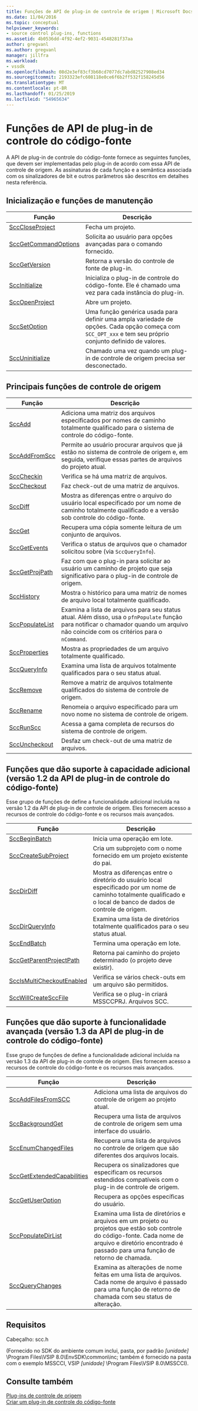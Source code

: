 ```yaml
---
title: Funções de API de plug-in de controle de origem | Microsoft Docs
ms.date: 11/04/2016
ms.topic: conceptual
helpviewer_keywords:
- source control plug-ins, functions
ms.assetid: 4b0536dd-4f92-4ef2-9031-4548281f37aa
author: gregvanl
ms.author: gregvanl
manager: jillfra
ms.workload:
- vssdk
ms.openlocfilehash: 08d2e3ef83cf3b68cd7077dc7abd82527908ed34
ms.sourcegitcommit: 2193323efc608118e0ce6f6b2ff532f158245d56
ms.translationtype: MT
ms.contentlocale: pt-BR
ms.lasthandoff: 01/25/2019
ms.locfileid: "54965634"
---
```

# <a name="source-control-plug-in-api-functions"></a>Funções de API de plug-in de controle do código-fonte
A API de plug-in de controle do código-fonte fornece as seguintes funções, que devem ser implementadas pelo plug-in de acordo com essa API de controle de origem. As assinaturas de cada função e a semântica associada com os sinalizadores de bit e outros parâmetros são descritos em detalhes nesta referência.  
  
## <a name="initialization-and-housekeeping-functions"></a>Inicialização e funções de manutenção  
  
|Função|Descrição|  
|--------------|-----------------|  
|[SccCloseProject](../extensibility/scccloseproject-function.md)|Fecha um projeto.|  
|[SccGetCommandOptions](../extensibility/sccgetcommandoptions-function.md)|Solicita ao usuário para opções avançadas para o comando fornecido.|  
|[SccGetVersion](../extensibility/sccgetversion-function.md)|Retorna a versão do controle de fonte de plug-in.|  
|[SccInitialize](../extensibility/sccinitialize-function.md)|Inicializa o plug-in de controle do código-fonte. Ele é chamado uma vez para cada instância do plug-in.|  
|[SccOpenProject](../extensibility/sccopenproject-function.md)|Abre um projeto.|  
|[SccSetOption](../extensibility/sccsetoption-function.md)|Uma função genérica usada para definir uma ampla variedade de opções. Cada opção começa com `SCC_OPT_xxx` e tem seu próprio conjunto definido de valores.|  
|[SccUninitialize](../extensibility/sccuninitialize-function.md)|Chamado uma vez quando um plug-in de controle de origem precisa ser desconectado.|  
  
## <a name="core-source-control-functions"></a>Principais funções de controle de origem  
  
|Função|Descrição|  
|--------------|-----------------|  
|[SccAdd](../extensibility/sccadd-function.md)|Adiciona uma matriz dos arquivos especificados por nomes de caminho totalmente qualificado para o sistema de controle do código-fonte.|  
|[SccAddFromScc](../extensibility/sccaddfromscc-function.md)|Permite ao usuário procurar arquivos que já estão no sistema de controle de origem e, em seguida, verifique essas partes de arquivos do projeto atual.|  
|[SccCheckin](../extensibility/scccheckin-function.md)|Verifica se há uma matriz de arquivos.|  
|[SccCheckout](../extensibility/scccheckout-function.md)|Faz check-out de uma matriz de arquivos.|  
|[SccDiff](../extensibility/sccdiff-function.md)|Mostra as diferenças entre o arquivo do usuário local especificado por um nome de caminho totalmente qualificado e a versão sob controle do código-fonte.|  
|[SccGet](../extensibility/sccget-function.md)|Recupera uma cópia somente leitura de um conjunto de arquivos.|  
|[SccGetEvents](../extensibility/sccgetevents-function.md)|Verifica o status de arquivos que o chamador solicitou sobre (via `SccQueryInfo`).|  
|[SccGetProjPath](../extensibility/sccgetprojpath-function.md)|Faz com que o plug-in para solicitar ao usuário um caminho de projeto que seja significativo para o plug-in de controle de origem.|  
|[SccHistory](../extensibility/scchistory-function.md)|Mostra o histórico para uma matriz de nomes de arquivo local totalmente qualificado.|  
|[SccPopulateList](../extensibility/sccpopulatelist-function.md)|Examina a lista de arquivos para seu status atual. Além disso, usa o `pfnPopulate` função para notificar o chamador quando um arquivo não coincide com os critérios para o `nCommand`.|  
|[SccProperties](../extensibility/sccproperties-function.md)|Mostra as propriedades de um arquivo totalmente qualificado.|  
|[SccQueryInfo](../extensibility/sccqueryinfo-function.md)|Examina uma lista de arquivos totalmente qualificados para o seu status atual.|  
|[SccRemove](../extensibility/sccremove-function.md)|Remove a matriz de arquivos totalmente qualificados do sistema de controle de origem.|  
|[SccRename](../extensibility/sccrename-function.md)|Renomeia o arquivo especificado para um novo nome no sistema de controle de origem.|  
|[SccRunScc](../extensibility/sccrunscc-function.md)|Acessa a gama completa de recursos do sistema de controle de origem.|  
|[SccUncheckout](../extensibility/sccuncheckout-function.md)|Desfaz um check-out de uma matriz de arquivos.|  
  
## <a name="functions-that-support-additional-capability-version-12-of-the-source-control-plug-in-api"></a>Funções que dão suporte à capacidade adicional (versão 1.2 da API de plug-in de controle do código-fonte)  
 Esse grupo de funções de define a funcionalidade adicional incluída na versão 1.2 da API de plug-in de controle de origem. Eles fornecem acesso a recursos de controle do código-fonte e os recursos mais avançados.  
  
|Função|Descrição|  
|--------------|-----------------|  
|[SccBeginBatch](../extensibility/sccbeginbatch-function.md)|Inicia uma operação em lote.|  
|[SccCreateSubProject](../extensibility/scccreatesubproject-function.md)|Cria um subprojeto com o nome fornecido em um projeto existente do pai.|  
|[SccDirDiff](../extensibility/sccdirdiff-function.md)|Mostra as diferenças entre o diretório do usuário local especificado por um nome de caminho totalmente qualificado e o local de banco de dados de controle de origem.|  
|[SccDirQueryInfo](../extensibility/sccdirqueryinfo-function.md)|Examina uma lista de diretórios totalmente qualificados para o seu status atual.|  
|[SccEndBatch](../extensibility/sccendbatch-function.md)|Termina uma operação em lote.|  
|[SccGetParentProjectPath](../extensibility/sccgetparentprojectpath-function.md)|Retorna pai caminho do projeto determinado (o projeto deve existir).|  
|[SccIsMultiCheckoutEnabled](../extensibility/sccismulticheckoutenabled-function.md)|Verifica se vários check-outs em um arquivo são permitidos.|  
|[SccWillCreateSccFile](../extensibility/sccwillcreatesccfile-function.md)|Verifica se o plug-in criará MSSCCPRJ. Arquivos SCC.|  
  
## <a name="functions-that-support-advanced-capability-version-13-of-the-source-control-plug-in-api"></a>Funções que dão suporte à funcionalidade avançada (versão 1.3 da API de plug-in de controle do código-fonte)  
 Esse grupo de funções de define a funcionalidade adicional incluída na versão 1.3 da API de plug-in de controle de origem. Eles fornecem acesso a recursos de controle do código-fonte e os recursos mais avançados.  
  
|Função|Descrição|  
|--------------|-----------------|  
|[SccAddFilesFromSCC](../extensibility/sccaddfilesfromscc-function.md)|Adiciona uma lista de arquivos do controle de origem ao projeto atual.|  
|[SccBackgroundGet](../extensibility/sccbackgroundget-function.md)|Recupera uma lista de arquivos de controle de origem sem uma interface do usuário.|  
|[SccEnumChangedFiles](../extensibility/sccenumchangedfiles-function.md)|Recupera uma lista de arquivos no controle de origem que são diferentes dos arquivos locais.|  
|[SccGetExtendedCapabilities](../extensibility/sccgetextendedcapabilities-function.md)|Recupera os sinalizadores que especificam os recursos estendidos compatíveis com o plug-in de controle de origem.|  
|[SccGetUserOption](../extensibility/sccgetuseroption-function.md)|Recupera as opções específicas do usuário.|  
|[SccPopulateDirList](../extensibility/sccpopulatedirlist-function.md)|Examina uma lista de diretórios e arquivos em um projeto ou projetos que estão sob controle do código-fonte. Cada nome de arquivo e diretório encontrado é passado para uma função de retorno de chamada.|  
|[SccQueryChanges](../extensibility/sccquerychanges-function.md)|Examina as alterações de nome feitas em uma lista de arquivos. Cada nome de arquivo é passado para uma função de retorno de chamada com seu status de alteração.|  
  
## <a name="requirements"></a>Requisitos  
 Cabeçalho: scc.h  
  
 (Fornecido no SDK do ambiente comum inclui, pasta, por padrão *[unidade]* \Program Files\VSIP 8.0\EnvSDK\common\inc; também é fornecido na pasta com o exemplo MSSCCI, VSIP *[unidade]* \Program Files\VSIP 8.0\MSSCCI).  
  
## <a name="see-also"></a>Consulte também  
 [Plug-ins de controle de origem](../extensibility/source-control-plug-ins.md)   
 [Criar um plug-in de controle do código-fonte](../extensibility/internals/creating-a-source-control-plug-in.md)